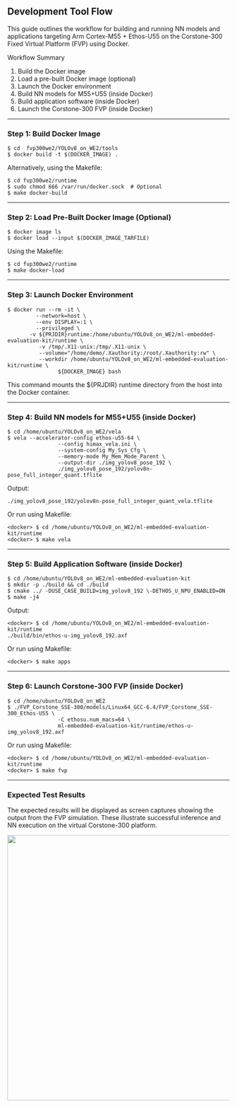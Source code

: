 ## Development Tool Flow

This guide outlines the workflow for building and running NN models and applications targeting Arm Cortex-M55 + Ethos-U55 on the Corstone-300 Fixed Virtual Platform (FVP) using Docker.

Workflow Summary

1. Build the Docker image
2. Load a pre-built Docker image (optional)
3. Launch the Docker environment
4. Build NN models for M55+U55 (inside Docker)
5. Build application software (inside Docker)
6. Launch the Corstone-300 FVP (inside Docker)


---
### Step 1: Build Docker Image

```
$ cd  fvp300we2/YOLOv8_on_WE2/tools
$ docker build -t $(DOCKER_IMAGE) .
```

Alternatively, using the Makefile:
 
```
$ cd fvp300we2/runtime
$ sudo chmod 666 /var/run/docker.sock  # Optional
$ make docker-build
```

---
### Step 2: Load Pre-Built Docker Image (Optional)

```
$ docker image ls
$ docker load --input $(DOCKER_IMAGE_TARFILE)
```

Using the Makefile:
```
$ cd fvp300we2/runtime
$ make docker-load
```

---
### Step 3: Launch Docker Environment

```
$ docker run --rm -it \
         --network=host \
         --env DISPLAY=:1 \
         --privileged \
       -v ${PRJDIR}runtime:/home/ubuntu/YOLOv8_on_WE2/ml-embedded-evaluation-kit/runtime \
          -v /tmp/.X11-unix:/tmp/.X11-unix \
          --volume="/home/demo/.Xauthority:/root/.Xauthority:rw" \
          --workdir /home/ubuntu/YOLOv8_on_WE2/ml-embedded-evaluation-kit/runtime \
                ${DOCKER_IMAGE} bash
```

This command mounts the ${PRJDIR} runtime directory from the host into the Docker container.


---
### Step 4: Build NN models for M55+U55 (inside Docker)
```
$ cd /home/ubuntu/YOLOv8_on_WE2/vela 
$ vela --accelerator-config ethos-u55-64 \
                --config himax_vela.ini \
                --system-config My_Sys_Cfg \
                --memory-mode My_Mem_Mode_Parent \
                --output-dir ./img_yolov8_pose_192 \
                ./img_yolov8_pose_192/yolov8n-pose_full_integer_quant.tflite
```

Output:
```
./img_yolov8_pose_192/yolov8n-pose_full_integer_quant_vela.tflite
```

Or run using Makefile:
```
<docker> $ cd /home/ubuntu/YOLOv8_on_WE2/ml-embedded-evaluation-kit/runtime
<docker> $ make vela
```

---
### Step 5: Build Application Software (inside Docker)

```
$ cd /home/ubuntu/YOLOv8_on_WE2/ml-embedded-evaluation-kit  
$ mkdir -p ./build && cd ./build  
$ cmake ../ -DUSE_CASE_BUILD=img_yolov8_192 \-DETHOS_U_NPU_ENABLED=ON 
$ make -j4
```

Output:
```
<docker> $ cd /home/ubuntu/YOLOv8_on_WE2/ml-embedded-evaluation-kit/runtime
./build/bin/ethos-u-img_yolov8_192.axf
```

Or run using Makefile:
```
<docker> $ make apps
```

---
### Step 6: Launch Corstone-300 FVP (inside Docker)
```
$ cd /home/ubuntu/YOLOv8_on_WE2  
$ ./FVP_Corstone_SSE-300/models/Linux64_GCC-6.4/FVP_Corstone_SSE-300_Ethos-U55 \
                -C ethosu.num_macs=64 \
                ml-embedded-evaluation-kit/runtime/ethos-u-img_yolov8_192.axf
```

Or run using Makefile:
```
<docker> $ cd /home/ubuntu/YOLOv8_on_WE2/ml-embedded-evaluation-kit/runtime
<docker> $ make fvp
```

---
### Expected Test Results

The expected results will be displayed as screen captures showing the output from the FVP simulation. These illustrate successful inference and NN execution on the virtual Corstone-300 platform.


<img src="https://github.com/user-attachments/assets/e6cad153-d7f2-4553-9f8f-37cc33558f58" width=600>

















